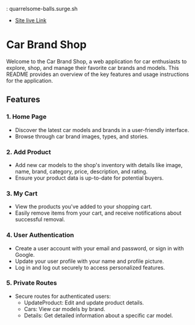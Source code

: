  :  quarrelsome-balls.surge.sh
- [Site live Link](quarrelsome-balls.surge.sh)


# Car Brand Shop

Welcome to the Car Brand Shop, a web application for car enthusiasts to explore, shop, and manage their favorite car brands and models. This README provides an overview of the key features and usage instructions for the application.

## Features

### 1. Home Page
- Discover the latest car models and brands in a user-friendly interface.
- Browse through car brand images, types, and stories.

### 2. Add Product
- Add new car models to the shop's inventory with details like image, name, brand, category, price, description, and rating.
- Ensure your product data is up-to-date for potential buyers.

### 3. My Cart
- View the products you've added to your shopping cart.
- Easily remove items from your cart, and receive notifications about successful removal.

### 4. User Authentication
- Create a user account with your email and password, or sign in with Google.
- Update your user profile with your name and profile picture.
- Log in and log out securely to access personalized features.

### 5. Private Routes
- Secure routes for authenticated users:
  - UpdateProduct: Edit and update product details.
  - Cars: View car models by brand.
  - Details: Get detailed information about a specific car model.


